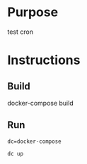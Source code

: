 # Purpose

test cron

# Instructions

## Build

docker-compose build

## Run

```
dc=docker-compose

dc up

```

